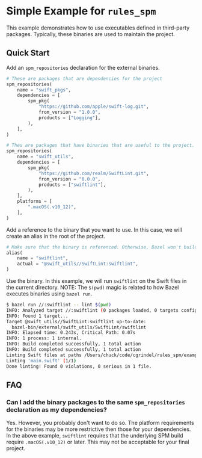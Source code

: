 # Simple Example for `rules_spm`

This example demonstrates how to use executables defined in third-party packages. Typically, these
binaries are used to maintain the project.

## Quick Start

Add an `spm_repositories` declaration for the external binaries.

```python
# These are packages that are dependencies for the project
spm_repositories(
    name = "swift_pkgs",
    dependencies = [
        spm_pkg(
            "https://github.com/apple/swift-log.git",
            from_version = "1.0.0",
            products = ["Logging"],
        ),
    ],
)

# Thes are packages that have binaries that are useful to the project.
spm_repositories(
    name = "swift_utils",
    dependencies = [
        spm_pkg(
            "https://github.com/realm/SwiftLint.git",
            from_version = "0.0.0",
            products = ["swiftlint"],
        ),
    ],
    platforms = [
        ".macOS(.v10_12)",
    ],
)

```

Add a reference to the binary that you want to use. In this case, we will create an alias in the
root of the project.

```python
# Make sure that the binary is referenced. Otherwise, Bazel won't build it.
alias(
    name = "swiftlint",
    actual = "@swift_utils//SwiftLint:swiftlint",
)
```

Use the binary. In this example, we will run `swiftlint` on the Swift files in the current
directory. NOTE: The `$(pwd)` magic is related to how Bazel executes binaries using `bazel run`.

```sh
$ bazel run //:swiftlint -- lint $(pwd)
INFO: Analyzed target //:swiftlint (0 packages loaded, 0 targets configured).
INFO: Found 1 target...
Target @swift_utils//SwiftLint:swiftlint up-to-date:
  bazel-bin/external/swift_utils/SwiftLint/swiftlint
INFO: Elapsed time: 0.243s, Critical Path: 0.07s
INFO: 1 process: 1 internal.
INFO: Build completed successfully, 1 total action
INFO: Build completed successfully, 1 total action
Linting Swift files at paths /Users/chuck/code/cgrindel/rules_spm/examples/simple_with_binary
Linting 'main.swift' (1/1)
Done linting! Found 0 violations, 0 serious in 1 file.
```

## FAQ

### Can I add the binary packages to the same `spm_repositories` declaration as my dependencies?

Yes. However, you probably don't want to do so. The platform requirements for the binaries may be
more restrictive then those for your dependencies. In the above example, `swiftlint` requires that
the underlying SPM build require `.macOS(.v10_12)` or later. This may not be acceptable for your
final project.

